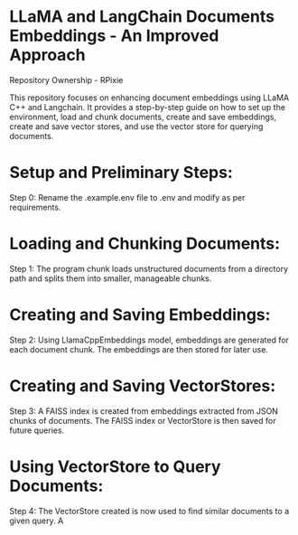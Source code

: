 # LLaMA and LangChain Documents Embeddings - An Improved Approach

Repository Ownership - RPixie

This repository focuses on enhancing document embeddings using LLaMA C++ and Langchain. It provides a step-by-step guide on how to set up the environment, load and chunk documents, create and save embeddings, create and save vector stores, and use the vector store for querying documents.

# Setup and Preliminary Steps:
Step 0: Rename the .example.env file to .env and modify as per requirements.

# Loading and Chunking Documents:
Step 1: The program chunk loads unstructured documents from a directory path and splits them into smaller, manageable chunks.

# Creating and Saving Embeddings:
Step 2: Using LlamaCppEmbeddings model, embeddings are generated for each document chunk. The embeddings are then stored for later use.

# Creating and Saving VectorStores:
Step 3: A FAISS index is created from embeddings extracted from JSON chunks of documents. The FAISS index or VectorStore is then saved for future queries.

# Using VectorStore to Query Documents:
Step 4: The VectorStore created is now used to find similar documents to a given query. A 